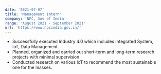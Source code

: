 ```yaml
---
date: '2021-07-07'
title: 'Management Intern'
company: 'NPC, Gov of India'
range: 'August 2021 - September 2021'
url: 'https://www.npcindia.gov.in/'
---
```


- Successfully executed Industry 4.0 which includes Integrated System, IoT, Data Management.
- Planned, organized and carried out short-term and long-term research projects with minimal supervision.
- Conducted research on various IoT to recommend the most sustainable one for the masses.
